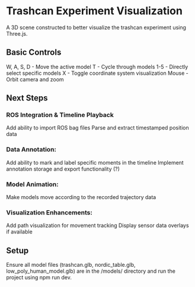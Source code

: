 # Trashcan Experiment Visualization
A 3D scene constructed to better visualize the trashcan experiment using Three.js.

## Basic Controls
W, A, S, D - Move the active model
T - Cycle through models
1-5 - Directly select specific models
X - Toggle coordinate system visualization
Mouse - Orbit camera and zoom

## Next Steps

### ROS Integration & Timeline Playback
Add ability to import ROS bag files
Parse and extract timestamped position data

### Data Annotation:
Add ability to mark and label specific moments in the timeline
Implement annotation storage and export functionality (?)


### Model Animation:
Make models move according to the recorded trajectory data

### Visualization Enhancements:
Add path visualization for movement tracking
Display sensor data overlays if available


## Setup
Ensure all model files (trashcan.glb, nordic_table.glb, low_poly_human_model.glb) are in the /models/ directory and run the project using npm run dev.
